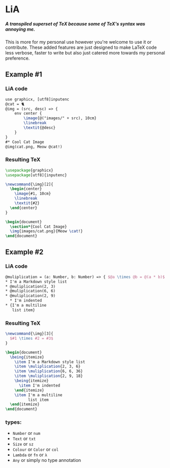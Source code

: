 # LiA
##### A transpiled superset of TeX because some of TeX's syntax was annoying me.
This is more for my personal use however you're welcome to use it or contribute. These added features are just designed to make LaTeX code less verbose, faster to write but also just catered more towards my personal preference.

## Example #1
### LiA code
```tex
use graphicx, [utf8]inputenc
@cat = 🐈
@img = (src, desc) => {
    env center {
        \image{@("images/" + src), 10cm}
        \linebreak
        \textit{@desc}
    }
}
#* Cool Cat Image
@img(cat.png, Meow @cat!)
```
### Resulting TeX
```tex
\usepackage{graphicx}
\usepackage[utf8]{inputenc}

\newcommand{\img}[2]{
  \begin{center}
    \image{#1, 10cm}
    \linebreak
    \textit{#2}
  \end{center}
}

\begin{document}
  \section*{Cool Cat Image}
  \img{images/cat.png}{Meow \cat!}
\end{document}
```
## Example #2
### LiA code
```tex
@muliplication = (a: Number, b: Number) => { $@a \times @b = @(a * b)$ }
* I'm a Markdown style list
* @muliplication(2, 3)
* @muliplication(6, 6)
* @muliplication(2, 9)
  * I'm indented
* {I'm a multiline
   list item}
```

### Resulting TeX
```tex
\newcommand{\img}[3]{
  $#1 \times #2 = #3$
}

\begin{document}
  \being{itemize}
    \item I'm a Markdown style list
    \item \muliplication{2, 3, 6}
    \item \muliplication{6, 6, 36}
    \item \muliplication{2, 9, 18}
    \being{itemize}
      \item I'm indented
    \end{itemize}
    \item I'm a multiline
          list item
  \end{itemize}
\end{document}
```
### types:
* `Number` or `num`
* `Text` or `txt`
* `Size` or `sz`
* `Colour` or `Color` or `col`
* `Lambda` or `fn` or `λ`
* `Any` or simply no type annotation

